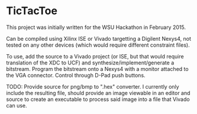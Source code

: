 # TicTacToe

This project was initially written for the WSU Hackathon in February 2015.

Can be compiled using Xilinx ISE or Vivado targetting a Digilent Nexys4, not tested on any other devices (which would require different constraint files).

To use, add the source to a Vivado project (or ISE, but that would require translation of the XDC to UCF) and synthesize/implement/generate a bitstream. Program the bitstream onto a Nexys4 with a monitor attached to the VGA connector. Control through D-Pad push buttons.

TODO:
Provide source for png/bmp to ".hex" converter. I currently only include the resulting file, should provide an image viewable in an editor and source to create an executable to process said image into a file that Vivado can use.
